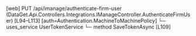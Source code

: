 [web] PUT /api/imanage/authenticate-firm-user  (DataGet.Api.Controllers.Integrations.IManageController.AuthenticateFirmUser)  [L94–L113] [auth=Authentication.MachineToMachinePolicy]
  └─ uses_service UserTokenService
    └─ method SaveTokenAsync [L109]

